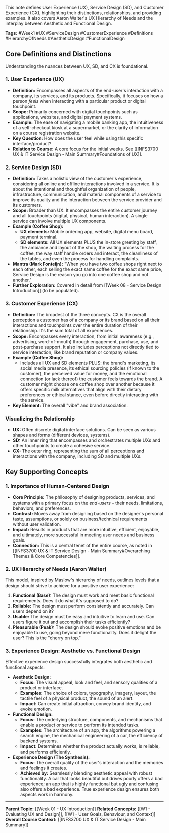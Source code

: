 This note defines User Experience (UX), Service Design (SD), and Customer Experience (CX), highlighting their distinctions, relationships, and providing examples. It also covers Aaron Walter's UX Hierarchy of Needs and the interplay between Aesthetic and Functional Design.

**Tags:** #Week1 #UX #ServiceDesign #CustomerExperience #Definitions #HierarchyOfNeeds #AestheticDesign #FunctionalDesign

## Core Definitions and Distinctions

Understanding the nuances between UX, SD, and CX is foundational.

### 1. User Experience (UX)
* **Definition:** Encompasses all aspects of the end-user's interaction with a company, its services, and its products. Specifically, it focuses on how a person *feels* when interacting with a particular product or digital touchpoint.
* **Scope:** Primarily concerned with digital touchpoints such as applications, websites, and digital payment systems.
* **Example:** The ease of navigating a mobile banking app, the intuitiveness of a self-checkout kiosk at a supermarket, or the clarity of information on a course registration website.
* **Key Question:** How does the user feel while using this specific interface/product?
* **Relation to Course:** A core focus for the initial weeks. See [[INFS3700 UX & IT Service Design - Main Summary#Foundations of UX]].

### 2. Service Design (SD)
* **Definition:** Takes a holistic view of the customer's experience, considering all online and offline interactions involved in a service. It is about the intentional and thoughtful organization of people, infrastructure, communication, and material components of a service to improve its quality and the interaction between the service provider and its customers.
* **Scope:** Broader than UX. It encompasses the entire customer journey and all touchpoints (digital, physical, human interaction). A single service can involve multiple UX components.
* **Example (Coffee Shop):**
    * **UX elements:** Mobile ordering app, website, digital menu board, payment terminal.
    * **SD elements:** All UX elements PLUS the in-store greeting by staff, the ambiance and layout of the shop, the waiting process for the coffee, the way staff handle orders and interact, the cleanliness of the tables, and even the process for handling complaints.
* **Mantra (Mark Fonteijn):** "When you have two coffee shops right next to each other, each selling the exact same coffee for the exact same price, Service Design is the reason you go into one coffee shop and not another."
* **Further Exploration:** Covered in detail from [[Week 08 - Service Design Introduction]] (to be populated).

### 3. Customer Experience (CX)
* **Definition:** The broadest of the three concepts. CX is the overall perception a customer has of a company or its brand based on all their interactions and touchpoints over the entire duration of their relationship. It's the sum total of all experiences.
* **Scope:** Encompasses every interaction, from initial awareness (e.g., advertising, word-of-mouth) through engagement, purchase, use, and post-purchase support. It also includes perceptions not directly tied to service interaction, like brand reputation or company values.
* **Example (Coffee Shop):**
    * Includes all UX and SD elements PLUS: the brand's marketing, its social media presence, its ethical sourcing policies (if known to the customer), the perceived value for money, and the emotional connection (or lack thereof) the customer feels towards the brand. A customer might choose one coffee shop over another because it offers specific milk alternatives that align with their dietary preferences or ethical stance, even before directly interacting with the service.
* **Key Element:** The overall "vibe" and brand association.

### Visualizing the Relationship
* **UX:** Often discrete digital interface solutions. Can be seen as various shapes and forms (different devices, systems).
* **SD:** An inner ring that encompasses and orchestrates multiple UXs and other touchpoints to create a cohesive service.
* **CX:** The outer ring, representing the sum of all perceptions and interactions with the company, including SD and multiple UXs.

## Key Supporting Concepts

### 1. Importance of Human-Centered Design
* **Core Principle:** The philosophy of designing products, services, and systems with a primary focus on the *end-users* – their needs, limitations, behaviors, and preferences.
* **Contrast:** Moves away from designing based on the designer's personal taste, assumptions, or solely on business/technical requirements without user validation.
* **Impact:** Results in products that are more intuitive, efficient, enjoyable, and ultimately, more successful in meeting user needs and business goals.
* **Connection:** This is a central tenet of the entire course, as noted in [[INFS3700 UX & IT Service Design - Main Summary#Overarching Themes & Core Competencies]].

### 2. UX Hierarchy of Needs (Aaron Walter)
This model, inspired by Maslow's hierarchy of needs, outlines levels that a design should strive to achieve for a positive user experience:
1.  **Functional (Base):** The design must work and meet basic functional requirements. Does it do what it's supposed to do?
2.  **Reliable:** The design must perform consistently and accurately. Can users depend on it?
3.  **Usable:** The design must be easy and intuitive to learn and use. Can users figure it out and accomplish their tasks efficiently?
4.  **Pleasurable (Peak):** The design should evoke positive emotions and be enjoyable to use, going beyond mere functionality. Does it delight the user? This is the "cherry on top."

### 3. Experience Design: Aesthetic vs. Functional Design
Effective experience design successfully integrates both aesthetic and functional aspects:
* **Aesthetic Design:**
    * **Focus:** The visual appeal, look and feel, and sensory qualities of a product or interface.
    * **Examples:** The choice of colors, typography, imagery, layout, the tactile feel of a physical product, the sound of an alert.
    * **Impact:** Can create initial attraction, convey brand identity, and evoke emotion.
* **Functional Design:**
    * **Focus:** The underlying structure, components, and mechanisms that enable a product or service to perform its intended tasks.
    * **Examples:** The architecture of an app, the algorithms powering a search engine, the mechanical engineering of a car, the efficiency of backend systems.
    * **Impact:** Determines whether the product actually works, is reliable, and performs efficiently.
* **Experience Design (The Synthesis):**
    * **Focus:** The overall quality of the user's interaction and the memories and feelings it creates.
    * **Achieved by:** Seamlessly blending aesthetic appeal with robust functionality. A car that looks beautiful but drives poorly offers a bad experience; an app that is highly functional but ugly and confusing also offers a bad experience. True experience design ensures both aspects work in harmony.

---
**Parent Topic:** [[Week 01 - UX Introduction]]
**Related Concepts:** [[W1 - Evaluating UX and Design]], [[W1 - User Goals, Behaviour, and Context]]
**Overall Course Context:** [[INFS3700 UX & IT Service Design - Main Summary]]